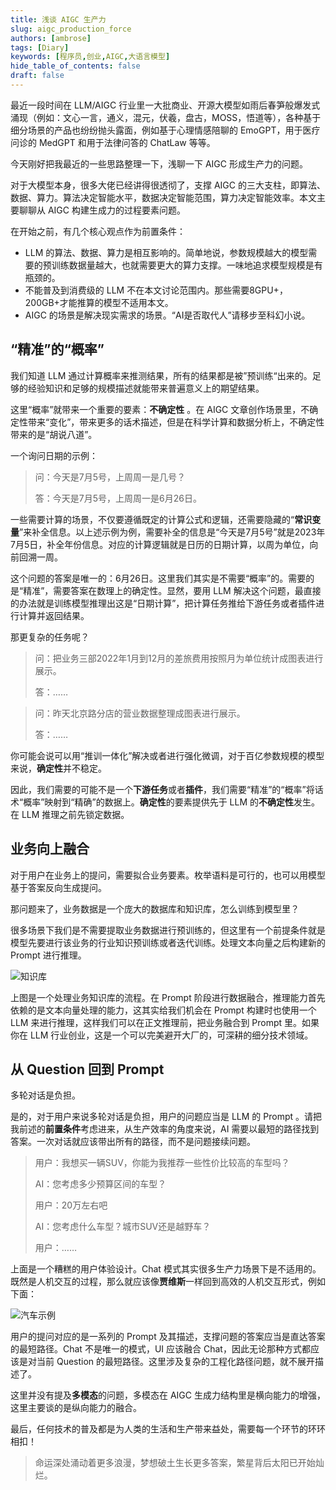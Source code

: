 ```yaml
---
title: 浅谈 AIGC 生产力
slug: aigc_production_force
authors: [ambrose]
tags: [Diary]
keywords: [程序员,创业,AIGC,大语言模型]
hide_table_of_contents: false
draft: false
---
```


最近一段时间在 LLM/AIGC 行业里一大批商业、开源大模型如雨后春笋般爆发式涌现（例如：文心一言，通义，混元，伏羲，盘古，MOSS，悟道等），各种基于细分场景的产品也纷纷抛头露面，例如基于心理情感陪聊的 EmoGPT，用于医疗问诊的 MedGPT 和用于法律问答的 ChatLaw 等等。

今天刚好把我最近的一些思路整理一下，浅聊一下 AIGC 形成生产力的问题。

对于大模型本身，很多大佬已经讲得很透彻了，支撑 AIGC 的三大支柱，即算法、数据、算力。算法决定智能水平，数据决定智能范围，算力决定智能效率。本文主要聊聊从 AIGC 构建生成力的过程要素问题。

<!--truncate-->

在开始之前，有几个核心观点作为前置条件：

* LLM 的算法、数据、算力是相互影响的。简单地说，参数规模越大的模型需要的预训练数据量越大，也就需要更大的算力支撑。一味地追求模型规模是有瓶颈的。
* 不能普及到消费级的 LLM 不在本文讨论范围内。那些需要8GPU+，200GB+才能推算的模型不适用本文。
* AIGC 的场景是解决现实需求的场景。“AI是否取代人”请移步至科幻小说。


## “精准”的“概率”

我们知道 LLM 通过计算概率来推测结果，所有的结果都是被”预训练“出来的。足够的经验知识和足够的规模描述就能带来普遍意义上的期望结果。

这里“概率”就带来一个重要的要素：**不确定性** 。在 AIGC 文章创作场景里，不确定性带来“变化”，带来更多的话术描述，但是在科学计算和数据分析上，不确定性带来的是“胡说八道”。

一个询问日期的示例：

> 问：今天是7月5号，上周周一是几号？
>
> 答：今天是7月5号，上周周一是6月26日。

一些需要计算的场景，不仅要遵循既定的计算公式和逻辑，还需要隐藏的“**常识变量**”来补全信息。以上述示例为例，需要补全的信息是“今天是7月5号”就是2023年7月5日，补全年份信息。对应的计算逻辑就是日历的日期计算，以周为单位，向前回溯一周。

这个问题的答案是唯一的：6月26日。这里我们其实是不需要“概率”的。需要的是“精准”，需要答案在数理上的确定性。显然，要用 LLM 解决这个问题，最直接的办法就是训练模型推理出这是“日期计算”，把计算任务推给下游任务或者插件进行计算并返回结果。

那更复杂的任务呢？

> 问：把业务三部2022年1月到12月的差旅费用按照月为单位统计成图表进行展示。
>
> 答：……

> 问：昨天北京路分店的营业数据整理成图表进行展示。
>
> 答：……

你可能会说可以用“推训一体化”解决或者进行强化微调，对于百亿参数规模的模型来说，**确定性**并不稳定。

因此，我们需要的可能不是一个**下游任务**或者**插件**，我们需要“精准”的“概率”将话术“概率”映射到“精确”的数据上。**确定性**的要素提供先于 LLM 的**不确定性**发生。在 LLM 推理之前先锁定数据。



## 业务向上融合

对于用户在业务上的提问，需要拟合业务要素。枚举语料是可行的，也可以用模型基于答案反向生成提问。

那问题来了，业务数据是一个庞大的数据库和知识库，怎么训练到模型里？

很多场景下我们是不需要提取业务数据进行预训练的，但这里有一个前提条件就是模型先要进行该业务的行业知识预训练或者迭代训练。处理文本向量之后构建新的 Prompt 进行推理。

![知识库](/blog/llm_knowledge.jpg)

上图是一个处理业务知识库的流程。在 Prompt 阶段进行数据融合，推理能力首先依赖的是文本向量处理的能力，这其实给我们机会在 Prompt 构建时也使用一个 LLM 来进行推理，这样我们可以在正文推理前，把业务融合到 Prompt 里。如果你在 LLM 行业创业，这是一个可以完美避开大厂的，可深耕的细分技术领域。



## 从 Question 回到 Prompt

多轮对话是负担。

是的，对于用户来说多轮对话是负担，用户的问题应当是 LLM 的 Prompt 。请把我前述的**前置条件**考虑进来，从生产效率的角度来说，AI 需要以最短的路径找到答案。一次对话就应该带出所有的路径，而不是问题接续问题。

> 用户：我想买一辆SUV，你能为我推荐一些性价比较高的车型吗？
>
> AI：您考虑多少预算区间的车型？
>
> 用户：20万左右吧
>
> AI：您考虑什么车型？城市SUV还是越野车？
>
> 用户：……

上面是一个糟糕的用户体验设计。Chat 模式其实很多生产力场景下是不适用的。既然是人机交互的过程，那么就应该像**贾维斯**一样回到高效的人机交互形式，例如下面：

![汽车示例](/blog/autocar_example.jpg)

用户的提问对应的是一系列的 Prompt 及其描述，支撑问题的答案应当是直达答案的最短路径。Chat 不是唯一的模式，UI 应该融合 Chat，因此无论那种方式都应该是对当前 Question 的最短路径。这里涉及复杂的工程化路径问题，就不展开描述了。

这里并没有提及**多模态**的问题，多模态在 AIGC 生成力结构里是横向能力的增强，这里主要谈的是纵向能力的融合。

最后，任何技术的普及都是为人类的生活和生产带来益处，需要每一个环节的环环相扣！

> 命运深处涌动着更多浪漫，梦想破土生长更多答案，繁星背后太阳已开始灿烂。
